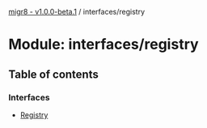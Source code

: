 [migr8 - v1.0.0-beta.1](../README.md) / interfaces/registry

# Module: interfaces/registry

## Table of contents

### Interfaces

- [Registry](../interfaces/interfaces_registry.Registry.md)
